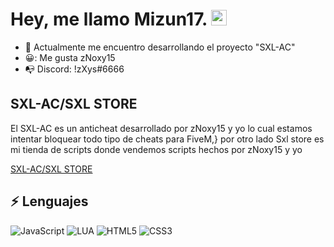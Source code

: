 
# Hey, me llamo Mizun17. <img src="https://media.giphy.com/media/hvRJCLFzcasrR4ia7z/giphy.gif" width="25px">


- :telescope: Actualmente me encuentro desarrollando el proyecto "SXL-AC"
- 😀: Me gusta zNoxy15
- 📭 Discord: !zXys#6666

## SXL-AC/SXL STORE
El SXL-AC es un anticheat desarrollado por zNoxy15 y yo lo cual estamos intentar bloquear todo tipo de cheats para FiveM,}
por otro lado Sxl store es mi tienda de scripts donde vendemos scripts hechos por zNoxy15 y yo 


[SXL-AC/SXL STORE](https://discord.gg/A94tsnqzxm)



## :zap: Lenguajes

![JavaScript](https://img.shields.io/badge/-JavaScript-black?style=flat-square&logo=javascript)
![LUA](https://img.shields.io/badge/-Lua-blue?style=flat-square&logo=lua)
![HTML5](https://img.shields.io/badge/-HTML5-E34F26?style=flat-square&logo=html5&logoColor=white)
![CSS3](https://img.shields.io/badge/-CSS3-1572B6?style=flat-square&logo=css3)







